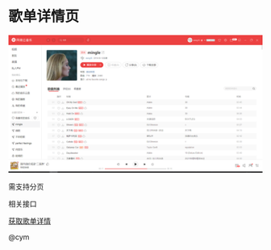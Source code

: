 # 歌单详情页

![歌单详情页](../../../docs/img/pages/AlbumDetail.png)

需支持分页

相关接口

[获取歌单详情](https://binaryify.github.io/NeteaseCloudMusicApi/#/?id=%e8%8e%b7%e5%8f%96%e6%ad%8c%e5%8d%95%e8%af%a6%e6%83%85)

@cym

